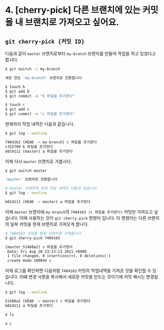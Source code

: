 # 4. [cherry-pick] 다른 브랜치에 있는 커밋을 내 브랜치로 가져오고 싶어요.

## `git cherry-pick {커밋 ID}`

다음과 같이 `master` 브랜치로부터 `my-branch` 브랜치를 만들어 작업을 하고 있었다고 합시다.

```bash
$ git switch -c my-branch

새로 만든 'my-branch' 브랜치로 전환합니다

$ touch b
$ git add b
$ git commit -m "b 파일을 추가한다"

$ touch c
$ git add c
$ git commit -m "c 파일을 추가한다"
```

현재까지 작업 내역은 다음과 같습니다.

```bash
$ git log --oneline

7404163 (HEAD -> my-branch) c 파일을 추가한다
c315709 b 파일을 추가한다
b014111 (master) a 파일을 추가한다
```

이제 다시 `master` 브랜치로 가봅시다.

```bash
$ git switch master

'master' 브랜치로 전환합니다

# master 브랜치의 현재 작업 내역은 다음과 같습니다.
$ git log --oneline

b014111 (HEAD -> master) a 파일을 추가한다
```

이제 `master` 브랜치에 `my-branch`의 `7404163 (c 파일을 추가한다)` 커밋만 가져오고 싶습니다. 이때 사용하는 것이 `git cherry-pick` 명령어 입니다. 이 명령어는 다른 브랜치의 일부 커밋을 현재 브랜치로 가져오게 합니다.

```bash
# 7404163 커밋을 현재 브랜치로 가져옵니다.
$ git cherry-pick 7404163

[master 51488a2] c 파일을 추가한다
 Date: Fri Aug 20 23:13:13 2021 +0900
 1 file changed, 0 insertions(+), 0 deletions(-)
 create mode 100644 c
```

이제 로그를 확인하면 다음처럼 `7404163` 커밋의 작업내역을 가져온 것을 확인할 수 있습니다. 이떄 변경 사항을 복사해서 새로운 커밋을 만드는 것이기에 커밋 해시는 변경됩니다. 

```bash
$ git log --oneline

51488a2 (HEAD -> master) c 파일을 추가한다
b014111 a 파일을 추가한다

$ ls

a c
```

<br>
